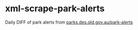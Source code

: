 # xml-scrape-park-alerts
Daily DIFF of park alerts from [parks.des.qld.gov.au/park-alerts](https://parks.des.qld.gov.au/park-alerts/)
